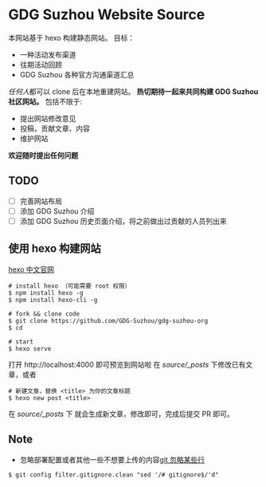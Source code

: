 # GDG Suzhou Website Source

本网站基于 hexo 构建静态网站。 目标：

- 一种活动发布渠道
- 往期活动回顾
- GDG Suzhou 各种官方沟通渠道汇总

*任何人*都可以 clone 后在本地重建网站。
**热切期待一起来共同构建 GDG Suzhou 社区网站。**
包括不限于:

- 提出网站修改意见
- 投稿，贡献文章、内容
- 维护网站

**欢迎随时提出任何问题**

## TODO
- [ ] 完善网站布局
- [ ] 添加 GDG Suzhou 介绍
- [ ] 添加 GDG Suzhou 历史页面介绍，将之前做出过贡献的人员列出来

## 使用 hexo 构建网站

[hexo 中文官网](https://hexo.io/zh-cn/)

```
# install hexo （可能需要 root 权限）
$ npm install hexo -g
$ npm install hexo-cli -g

# fork && clone code
$ git clone https://github.com/GDG-Suzhou/gdg-suzhou-org
$ cd

# start
$ hexo serve
```

打开 http://localhost:4000 即可预览到网站啦
在 *source/_posts* 下修改已有文章，或者

```
# 新建文章，替换 <title> 为你的文章标题
$ hexo new post <title>
```

在 *source/_posts* 下 就会生成新文章，修改即可，完成后提交 PR 即可。

## Note

- 忽略部署配置或者其他一些不想要上传的内容[git 忽略某些行](https://stackoverflow.com/questions/16244969/how-to-tell-git-to-ignore-individual-lines-i-e-gitignore-for-specific-lines-of)

```
$ git config filter.gitignore.clean "sed '/# gitignore$/'d"
```
